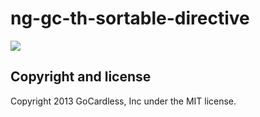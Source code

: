# ng-gc-th-sortable-directive

![](https://circleci.com/gh/gocardless-ng/ng-gc-th-sortable-directive.png?circle-token=:circle-token)

## Copyright and license

Copyright 2013 GoCardless, Inc under the MIT license.
